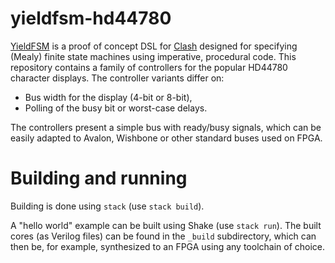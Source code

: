 # yieldfsm-hd44780

[YieldFSM](https://github.com/tilk/yieldfsm) is a proof of concept DSL for [Clash](https://clash-lang.org/) designed for specifying (Mealy)
finite state machines using imperative, procedural code.
This repository contains a family of controllers for the popular HD44780 character displays.
The controller variants differ on:

* Bus width for the display (4-bit or 8-bit),
* Polling of the busy bit or worst-case delays.

The controllers present a simple bus with ready/busy signals, which can be easily adapted to Avalon, Wishbone or other standard buses used on FPGA.

# Building and running

Building is done using `stack` (use `stack build`).

A "hello world" example can be built using Shake (use `stack run`). The built cores (as Verilog files) can be found in the `_build` subdirectory, which can then be, for example, synthesized to an FPGA using any toolchain of choice.
